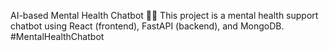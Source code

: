 AI-based Mental Health Chatbot 🤖💙
This project is a mental health support chatbot using React (frontend), FastAPI (backend), and MongoDB.
# M e n t a l H e a l t h C h a t b o t 
 
 

